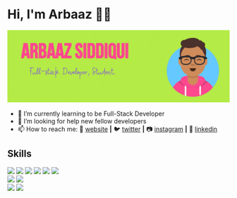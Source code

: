 # Hi, I'm Arbaaz 👋😄
<img src="https://github.com/arbaazsama/arbaazsama/blob/master/gh-header-image-cropped.jpg" alt="banner that says Arbaaz Siddiqui - Full Stack Developer, calongside a cartoon illustration of Arbaaz">


- 🌱 I’m currently learning to be Full-Stack Developer
- 🤔 I’m looking for help new fellow developers
- 📫 How to reach me: 
🏡 [website][website] **|** 
🐦 [twitter][twitter] **|** 
📷 [instagram][instagram] **|** 
👔 [linkedin][Linkedin]

[website]: https://arbaazsama.github.io/profile/
[twitter]: https://twitter.com/justarbaaz
[instagram]: https://instagram.com/iarbaazsiddiqui
[linkedin]: https://linkedin.com/in/arbaazsiddiqui
## Skills
<img src="https://img.shields.io/badge/HTML5-ff7851" /> <img src="https://img.shields.io/badge/CSS3-44b2fb" /> <img src="https://img.shields.io/badge/JavaScript -fcd703" /> <img src="https://img.shields.io/badge/Bootstrap -563d7c" />
<img src="https://img.shields.io/badge/Python -41b883" />
<img src="https://img.shields.io/badge/CSS5 -FF0000" />  
<img src="https://img.shields.io/badge/React.js -1cc4b4" />
<img src="https://img.shields.io/badge/Java -FF0000" />  
<img src="https://img.shields.io/badge/Illustrator -ff7b19" />
<img src="https://img.shields.io/badge/Photoshop -30a8fe" />

</br>

